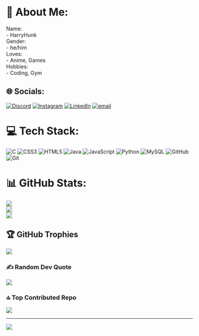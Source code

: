 # 💫 About Me:
Name:<br> - HarryHunk<br>Gender:<br> - he/him<br>Loves:<br> - Anime, Games <br>Hobbies:<br> - Coding, Gym


## 🌐 Socials:
[![Discord](https://img.shields.io/badge/Discord-%237289DA.svg?logo=discord&logoColor=white)](https://discord.gg/https://discord.gg/TKmvzFkZ) [![Instagram](https://img.shields.io/badge/Instagram-%23E4405F.svg?logo=Instagram&logoColor=white)](https://instagram.com/harryhunkalive) [![LinkedIn](https://img.shields.io/badge/LinkedIn-%230077B5.svg?logo=linkedin&logoColor=white)](https://linkedin.com/in/harryhunkalive) [![email](https://img.shields.io/badge/Email-D14836?logo=gmail&logoColor=white)](mailto:harryhunkalive@gmail.com) 

# 💻 Tech Stack:
![C](https://img.shields.io/badge/c-%2300599C.svg?style=for-the-badge&logo=c&logoColor=white) ![CSS3](https://img.shields.io/badge/css3-%231572B6.svg?style=for-the-badge&logo=css3&logoColor=white) ![HTML5](https://img.shields.io/badge/html5-%23E34F26.svg?style=for-the-badge&logo=html5&logoColor=white) ![Java](https://img.shields.io/badge/java-%23ED8B00.svg?style=for-the-badge&logo=openjdk&logoColor=white) ![JavaScript](https://img.shields.io/badge/javascript-%23323330.svg?style=for-the-badge&logo=javascript&logoColor=%23F7DF1E) ![Python](https://img.shields.io/badge/python-3670A0?style=for-the-badge&logo=python&logoColor=ffdd54) ![MySQL](https://img.shields.io/badge/mysql-4479A1.svg?style=for-the-badge&logo=mysql&logoColor=white) ![GitHub](https://img.shields.io/badge/github-%23121011.svg?style=for-the-badge&logo=github&logoColor=white) ![Git](https://img.shields.io/badge/git-%23F05033.svg?style=for-the-badge&logo=git&logoColor=white)
# 📊 GitHub Stats:
![](https://github-readme-stats.vercel.app/api?username=harryhunkalive&theme=aura_dark&hide_border=false&include_all_commits=true&count_private=true)<br/>
![](https://github-readme-streak-stats.herokuapp.com/?user=harryhunkalive&theme=aura_dark&hide_border=false)<br/>
![](https://github-readme-stats.vercel.app/api/top-langs/?username=harryhunkalive&theme=aura_dark&hide_border=false&include_all_commits=true&count_private=true&layout=compact)

## 🏆 GitHub Trophies
![](https://github-profile-trophy.vercel.app/?username=harryhunkalive&theme=radical&no-frame=false&no-bg=true&margin-w=4)

### ✍️ Random Dev Quote
![](https://quotes-github-readme.vercel.app/api?type=vetical&theme=radical)

### 🔝 Top Contributed Repo
![](https://github-contributor-stats.vercel.app/api?username=harryhunkalive&limit=5&theme=dark&combine_all_yearly_contributions=true)

---
[![](https://visitcount.itsvg.in/api?id=harryhunkalive&icon=10&color=13)](https://visitcount.itsvg.in)

<!-- Proudly created with GPRM ( https://gprm.itsvg.in ) -->
